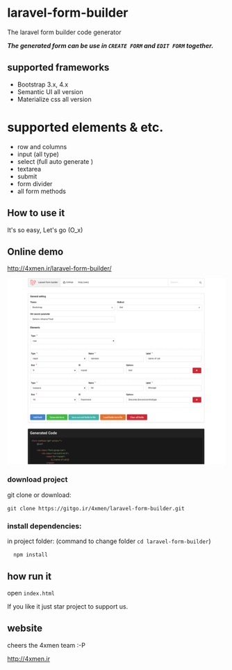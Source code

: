 # laravel-form-builder
The laravel form builder code generator
 
**_The generated form can be use in `CREATE FORM` and `EDIT FORM` together._**
 
## supported frameworks
- Bootstrap 3.x, 4.x
- Semantic UI all version
- Materialize css all version 

# supported elements & etc.
- row and columns
- input (all type)
- select (full auto generate )
- textarea
- submit 
- form divider
- all form methods



## How to use it
It's so easy, Let's go (O_x)
 
 ## Online demo
http://4xmen.ir/laravel-form-builder/

![Scrren shot](laravel-form-bulider-code-screen-shot.png?raw=true "Scrrenshot")



### download project
git clone or download: 

```shell script
git clone https://gitgo.ir/4xmen/laravel-form-builder.git
```

### install dependencies:
in project folder: (command to change folder `cd laravel-form-builder`)
```shell script
  npm install
 ```

## how run it
open `index.html`

If you like it just star project to support us. 

## website

cheers the 4xmen team :-P

http://4xmen.ir